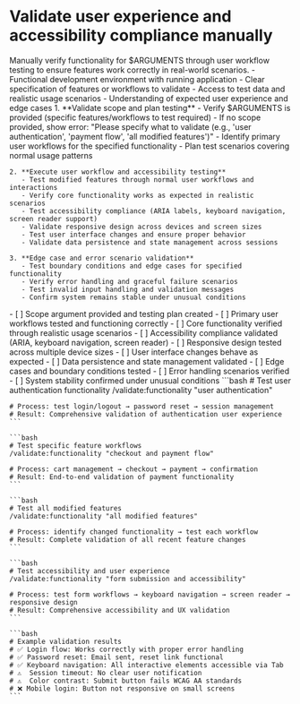 # Validate user experience and accessibility compliance manually

<instructions>
  <context>
    Manually verify functionality for $ARGUMENTS through user workflow testing to ensure features work correctly in real-world scenarios.
  </context>

  <requirements>
    - Functional development environment with running application
    - Clear specification of features or workflows to validate
    - Access to test data and realistic usage scenarios
    - Understanding of expected user experience and edge cases
  </requirements>

  <execution>
    1. **Validate scope and plan testing**
       - Verify $ARGUMENTS is provided (specific features/workflows to test required)
       - If no scope provided, show error: "Please specify what to validate (e.g., 'user authentication', 'payment flow', 'all modified features')"
       - Identify primary user workflows for the specified functionality
       - Plan test scenarios covering normal usage patterns

    2. **Execute user workflow and accessibility testing**
       - Test modified features through normal user workflows and interactions
       - Verify core functionality works as expected in realistic scenarios
       - Test accessibility compliance (ARIA labels, keyboard navigation, screen reader support)
       - Validate responsive design across devices and screen sizes
       - Test user interface changes and ensure proper behavior
       - Validate data persistence and state management across sessions

    3. **Edge case and error scenario validation**
       - Test boundary conditions and edge cases for specified functionality
       - Verify error handling and graceful failure scenarios
       - Test invalid input handling and validation messages
       - Confirm system remains stable under unusual conditions

  </execution>

  <validation>
    - [ ] Scope argument provided and testing plan created
    - [ ] Primary user workflows tested and functioning correctly
    - [ ] Core functionality verified through realistic usage scenarios
    - [ ] Accessibility compliance validated (ARIA, keyboard navigation, screen reader)
    - [ ] Responsive design tested across multiple device sizes
    - [ ] User interface changes behave as expected
    - [ ] Data persistence and state management validated
    - [ ] Edge cases and boundary conditions tested
    - [ ] Error handling scenarios verified
    - [ ] System stability confirmed under unusual conditions
  </validation>

  <examples>
    ```bash
    # Test user authentication functionality
    /validate:functionality "user authentication"

    # Process: test login/logout → password reset → session management
    # Result: Comprehensive validation of authentication user experience
    ```

    ```bash
    # Test specific feature workflows
    /validate:functionality "checkout and payment flow"

    # Process: cart management → checkout → payment → confirmation
    # Result: End-to-end validation of payment functionality
    ```

    ```bash
    # Test all modified features
    /validate:functionality "all modified features"

    # Process: identify changed functionality → test each workflow
    # Result: Complete validation of all recent feature changes
    ```

    ```bash
    # Test accessibility and user experience
    /validate:functionality "form submission and accessibility"

    # Process: test form workflows → keyboard navigation → screen reader → responsive design
    # Result: Comprehensive accessibility and UX validation
    ```

    ```bash
    # Example validation results
    # ✅ Login flow: Works correctly with proper error handling
    # ✅ Password reset: Email sent, reset link functional
    # ✅ Keyboard navigation: All interactive elements accessible via Tab
    # ⚠️  Session timeout: No clear user notification
    # ⚠️  Color contrast: Submit button fails WCAG AA standards
    # ❌ Mobile login: Button not responsive on small screens
    ```

  </examples>
</instructions>
